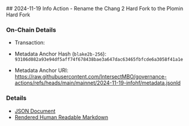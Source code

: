 ## 2024-11-19 Info Action - Rename the Chang 2 Hard Fork to the Plomin Hard Fork

### On-Chain Details

- Transaction:

- Metadata Anchor Hash (`blake2b-256`): `93106d082a93e94df5aff74f678438bae3a647dac63465fbfcde6a3058f41a1e`
- Metadata Anchor URI: <https://raw.githubusercontent.com/IntersectMBO/governance-actions/refs/heads/main/mainnet/2024-11-19-infohf/metadata.jsonld>

### Details

- [JSON Document](./metadata.jsonld)
- [Rendered Human Readable Markdown](./metadata.jsonld.md)

